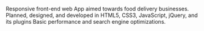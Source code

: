 Responsive front-end web App aimed towards food delivery businesses.
Planned, designed, and developed in HTML5, CSS3, JavaScript, jQuery, and its plugins
Basic performance and search engine optimizations.
